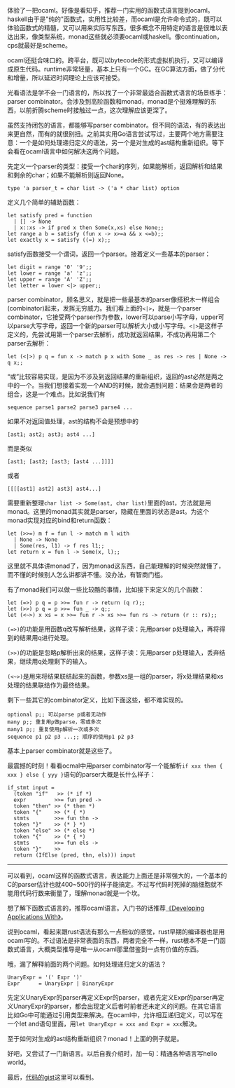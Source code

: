 体验了一把ocaml。好像是看知乎，推荐一门实用的函数式语言提到ocaml。haskell由于是"纯的"函数式，实用性比较差，而ocaml是允许命令式的，既可以体验函数式的精髓，又可以用来实际写东西。很多概念不用特定的语言是很难以表达出来，像类型系统，monad这些就必须要ocaml或haskell。像continuation，cps就最好是scheme。

ocaml还挺合味口的。跨平台，既可以bytecode的形式虚拟机执行，又可以编译成原生代码。runtime非常轻量，基本上只有一个GC。在GC算法方面，做了分代和增量，所以延迟时间理论上应该可接受。

光看语法是学不会一门语言的，所以找了一个非常最适合函数式语言的场景练手：parser combinator。会涉及到高阶函数和monad，monad是个挺难理解的东西，以前折腾scheme时接触过一点，这次理解应该更深了。

虽然支持闭包的语言，都能够写parser combinator。但不同的语法，有的表达出来更自然，而有的就很别扭。之前其实用Go语言尝试写过，主要两个地方需要注意：一个是如何处理递归定义的语法，另一个是对生成的ast结构重新组织。等下会看在ocaml语言中如何解决这两个问题。

先定义一个parser的类型：接受一个char的序列，如果能解析，返回解析和结果和剩余的char；如果不能解析则返回None。
    
    type 'a parser_t = char list -> ('a * char list) option

定义几个简单的辅助函数：

    let satisfy pred = function 
      | [] -> None 
      | x::xs -> if pred x then Some(x,xs) else None;;
    let range a b = satisfy (fun x -> x>=a && x <=b);;
    let exactly x = satisfy ((=) x);;

satisfy函数接受一个谓词，返回一个parser。接着定义一些基本的parser：

    let digit = range '0' '9';;
    let lower = range 'a' 'z';;
    let upper = range 'A' 'Z';;
    let letter = lower <|> upper;;

parser combinator，顾名思义，就是把一些最基本的parser像搭积木一样组合(combinator)起来，发挥无穷威力。我们看上面的`<|>`，就是一个parser combinator，它接受两个parser作为参数，lower可以parse小写字母，upper可以parse大写字母，返回一个新的parser可以解析大小或小写字母。`<|>`是这样子定义的，先尝试用第一个parser去解析，成功就返回结果，不成功再用第二个parser去解析：

    let (<|>) p q = fun x -> match p x with Some _ as res -> res | None -> q x;;

“或”比较容易实现，是因为不涉及到返回结果的重新组织，返回的ast必然是两之中的一个。当我们想接着实现一个AND的时候，就会遇到问题：结果会是两者的组合，这是一个难点。比如说我们有

    sequence parse1 parse2 parse3 parse4 ...
    
如果不对返回值处理，ast的结构不会是预想中的

    [ast1; ast2; ast3; ast4 ...]
    
而是类似

    [ast1; [ast2; [ast3; [ast4 ...]]]]

或者

    [[[[ast1] ast2] ast3] ast4...]
    
需要重新整理`char list -> Some(ast, char list)`里面的ast，方法就是用monad。这里的monad其实就是parser，隐藏在里面的状态是ast。为这个monad实现对应的bind和return函数：

    let (>>=) m f = fun l -> match m l with
      | None -> None
      | Some(res, l1) -> f res l1;;
    let return x = fun l -> Some(x, l);;

这里就不具体讲monad了，因为monad这东西，自己能理解的时候突然就懂了，而不懂的时候别人怎么讲都讲不懂。没办法，有智商门槛。

有了monad我们可以做一些比较酷的事情，比如接下来定义的几个函数：

    let (=>) p q = p >>= fun r -> return (q r);;
    let (>>) p q = p >>= fun _ -> q;;
    let (<~>) x xs = x >>= fun r -> xs >>= fun rs -> return (r :: rs);;

`(=>)`的功能是用函数q改写解析结果，这样子读：先用parser p处理输入，再将得到的结果用q进行处理。

`(>>)`的功能是忽略p解析出来的结果，这样子读：先用parser p处理输入，丢弃结果，继续用q处理剩下的输入。

`(<~>)`是用来将结果联结起来的函数，参数xs是一组的parser，将x处理结果和xs处理的结果联结作为最终结果。

剩下一些其它的combinator定义，比如下面这些，都不难实现的。

    optional p;; 可以parse p或者无动作
    many p;; 重复用p做parse，零或多次
    many1 p;; 重复使用p解析一次或多次
    sequence p1 p2 p3 ...;; 顺序的使用p1 p2 p3
    
基本上parser combinator就是这些了。

最震撼的时刻！看看ocmal中用parser combinator写一个能解析`if xxx then { xxx } else { yyy }`语句的parser大概是长什么样子：

    if_stmt input =
      (token "if"   >> (* if *)
      expr         >>= fun pred ->
      token "then" >> (* then *)
      token "{"    >> (* { *)
      stmts        >>= fun thn ->
      token "}"    >> (* } *)
      token "else" >> (* else *)
      token "{"    >> (* { *)
      stmts        >>= fun els ->
      token "}"    >>
      return (IfElse (pred, thn, els))) input

--------------

可以看到，ocaml这样的函数式语言，表达能力上面还是非常强大的，一个基本的C的parser估计也就400~500行的样子能搞定。不过写代码时死掉的脑细胞就不能用代码行数来衡量了，理解monad就是一个坎。

想了解下函数式语言的，推荐ocaml语言。入门书的话推荐[《Developing Applications With》](http://caml.inria.fr/pub/docs/oreilly-book/html/index.html)。

说到ocaml，看起来跟rust语法有那么一点相似的感觉，rust早期的编译器也是用ocaml写的。不过语法是非常表面的东西，两者完全不一样，rust根本不是一门函数式语言，大概类型推导是唯一从ocaml那里借鉴到一点有价值的东西。

哦，漏了解释前面的两个问题。如何处理递归定义的语法？

    UnaryExpr = '(' Expr ')'
    Expr      = UnaryExpr | BinaryExpr
    
先定义UnaryExpr的parser再定义Expr的parser，或者先定义Expr的parser再定义UnaryExpr的parser，都会出现定义后者时前者还未定义的问题。在其它语言比如Go中可能通过引用类型来解决。在ocaml中，允许相互递归定义，可以写在一个let and语句里面，用`let UnaryExpr = xxx and Expr = xxx`解决。

至于如何对生成的ast结构重新组织？monad！上面的例子就是。

好吧，又尝试了一门新语言。以后自我介绍时，加一句：精通各种语言写hello world。

最后，[代码的gist](https://gist.github.com/tiancaiamao/6f2d274e2be223a831fd953e72836e3c)这里可以看到。
